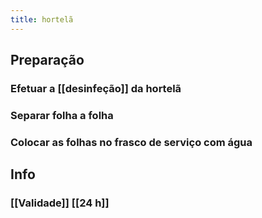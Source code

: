 ```yaml
---
title: hortelã
---
```


## Preparação
### Efetuar a [[desinfeção]] da hortelã
### Separar folha a folha
### Colocar as folhas no frasco de serviço com água
## Info
### [[Validade]] [[24 h]]
###
